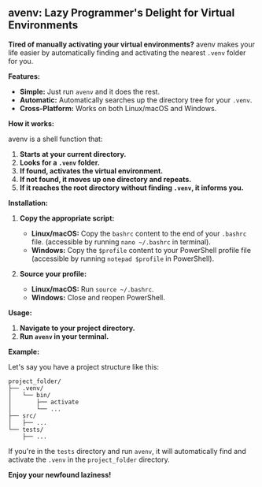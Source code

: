 ## avenv: Lazy Programmer's Delight for Virtual Environments

**Tired of manually activating your virtual environments?**  avenv makes your life easier by automatically finding and activating the nearest `.venv` folder for you. 

**Features:**

* **Simple:**  Just run `avenv` and it does the rest.
* **Automatic:**  Automatically searches up the directory tree for your `.venv`.
* **Cross-Platform:**  Works on both Linux/macOS and Windows.

**How it works:**

avenv is a shell function that:

1. **Starts at your current directory.**
2. **Looks for a `.venv` folder.**
3. **If found, activates the virtual environment.**
4. **If not found, it moves up one directory and repeats.**
5. **If it reaches the root directory without finding `.venv`, it informs you.**

**Installation:**

1. **Copy the appropriate script:** 
   * **Linux/macOS:**  Copy the `bashrc` content to the end of your `.bashrc` file. (accessible by running `nano ~/.bashrc` in terminal).
   * **Windows:**  Copy the `$profile` content to your PowerShell profile file (accessible by running `notepad $profile` in PowerShell).

2. **Source your profile:**
   * **Linux/macOS:**  Run `source ~/.bashrc`.
   * **Windows:**  Close and reopen PowerShell.

**Usage:**

1. **Navigate to your project directory.**
2. **Run `avenv` in your terminal.**

**Example:**

Let's say you have a project structure like this:

```
project_folder/
├── .venv/
│   └── bin/
│       ├── activate
│       └── ... 
├── src/
│   ├── ...
└── tests/
    ├── ...
```

If you're in the `tests` directory and run `avenv`, it will automatically find and activate the `.venv` in the `project_folder` directory. 

**Enjoy your newfound laziness!** 

